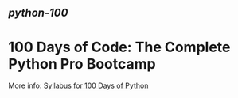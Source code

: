## *python-100*
# 100 Days of Code: The Complete Python Pro Bootcamp

More info: [Syllabus for 100 Days of Python](https://github.com/bsr-the-mngrm/python-100/blob/master/docs/Syllabus%2Bfor%2B100%2BDays%2Bof%2BPython.pdf)
